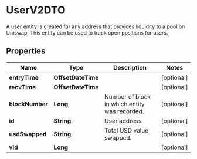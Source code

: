 

# UserV2DTO

A user entity is created for any address that provides liquidity to a pool on Uniswap. This entity can be used to track open positions for users.

## Properties

Name | Type | Description | Notes
------------ | ------------- | ------------- | -------------
**entryTime** | **OffsetDateTime** |  |  [optional]
**recvTime** | **OffsetDateTime** |  |  [optional]
**blockNumber** | **Long** | Number of block in which entity was recorded. |  [optional]
**id** | **String** | User address. |  [optional]
**usdSwapped** | **String** | Total USD value swapped. |  [optional]
**vid** | **Long** |  |  [optional]




